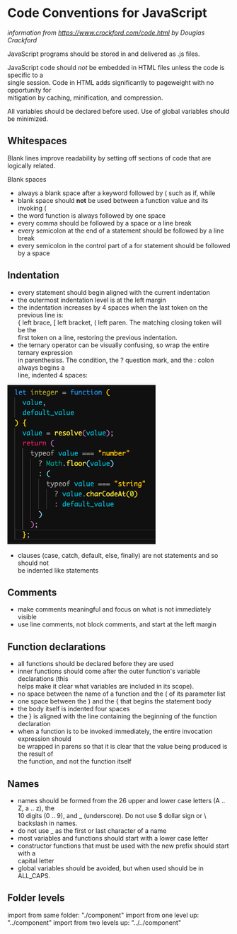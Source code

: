 # Code Conventions for JavaScript
*information from https://www.crockford.com/code.html by Douglas Crackford*

JavaScript programs should be stored in and delivered as .js files.

JavaScript code should *not* be embedded in HTML files unless the code is specific to a  
single session. Code in HTML adds significantly to pageweight with no opportunity for  
mitigation by caching, minification, and compression.

All variables should be declared before used. Use of global variables should be minimized.

## Whitespaces
Blank lines improve readability by setting off sections of code that are logically related.

Blank spaces  
* always a blank space after a keyword followed by ( such as if, while
* blank space should **not** be used between a function value and its invoking (
* the word function is always followed by one space
* every comma should be followed by a space or a line break
* every semicolon at the end of a statement should be followed by a line break
* every semicolon in the control part of a for statement should be followed by a space

## Indentation
* every statement should begin aligned with the current indentation
* the outermost indentation level is at the left margin
* the indentation increases by 4 spaces when the last token on the previous line is:  
 { left brace, [ left bracket, ( left paren. The matching closing token will be the  
 first token on a line, restoring the previous indentation.
* the ternary operator can be visually confusing, so wrap the entire ternary expression  
in parenthesiss. The condition, the ? question mark, and the : colon always begins a  
line, indented 4 spaces:

![Example](https://github.com/Jethet/wiki-hh/blob/main/images/exampleTernary.png)

* clauses (case, catch, default, else, finally) are not statements and so should not  
be indented like statements

## Comments
* make comments meaningful and focus on what is not immediately visible
* use line comments, not block comments, and start at the left margin

## Function declarations
* all functions should be declared before they are used
* inner functions should come after the outer function's variable declarations (this  
helps make it clear what variables are included in its scope).
* no space between the name of a function and the (  of its parameter list
* one space between the ) and the {  that begins the statement body
* the body itself is indented four spaces
* the } is aligned with the line containing the beginning of the function declaration
* when a function is to be invoked immediately, the entire invocation expression should  
be wrapped in parens so that it is clear that the value being produced is the result of  
the function, and not the function itself

## Names
* names should be formed from the 26 upper and lower case letters (A .. Z, a .. z), the  
10 digits (0 .. 9), and _ (underscore). Do not use $ dollar sign or \ backslash in names.
* do not use _  as the first or last character of a name
* most variables and functions should start with a lower case letter
* constructor functions that must be used with the new prefix should start with a  
capital letter
* global variables should be avoided, but when used should be in ALL_CAPS.

## Folder levels
import from same folder: "./component"
import from one level up: "../component"
import from two levels up: "../../component"
